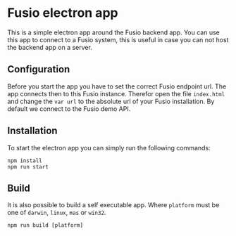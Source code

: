 # Fusio electron app

This is a simple electron app around the Fusio backend app. You can use this
app to connect to a Fusio system, this is useful in case you can not host the
backend app on a server.

## Configuration

Before you start the app you have to set the correct Fusio endpoint url. 
The app connects then to this Fusio instance. Therefor open the file 
`index.html` and change the `var url` to the absolute url of your Fusio 
installation. By default we connect to the Fusio demo API.

## Installation

To start the electron app you can simply run the following commands:

```
npm install
npm run start
```

## Build

It is also possible to build a self executable app. Where `platform` must 
be one of `darwin`, `linux`, `mas` or `win32`.

```
npm run build [platform]
```
